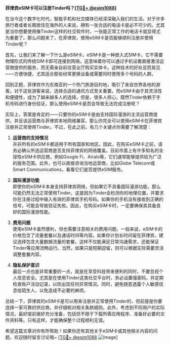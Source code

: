 **菲律宾eSIM卡可以注册Tinder吗？[[TG💪+ @esim1088](https://t.me/s/esim1088)]**

在当今这个数字化时代，智能手机和社交媒体已经深深融入我们的生活。对于许多旅行者或者长期居住在海外的人来说，拥有一张合适的电话卡是必不可少的。尤其是当你想要使用像Tinder这样的社交软件时，一张能正常工作的电话卡就显得尤为重要了。那么问题来了，在菲律宾，使用eSIM卡是否能够顺利注册并使用Tinder呢？

首先，让我们来了解一下什么是eSIM卡。eSIM卡是一种嵌入式SIM卡，它不需要物理形式的传统SIM卡即可连接到网络。这意味着你可以通过手机设置直接激活运营商提供的服务，而无需亲自前往营业厅购买实体卡。这种技术的好处显而易见——方便快捷，尤其适合那些经常更换设备或需要同时使用多个号码的人群。

回到正题，菲律宾作为东南亚的一个热门旅游目的地，吸引了来自世界各地的游客。对于这些游客来说，选择合适的通讯方式至关重要。而eSIM卡由于其灵活性和便捷性，成为了越来越多人的选择。但是，很多人担心，既然Tinder依赖于手机号码进行身份验证，那么使用eSIM卡是否会导致无法完成注册呢？

实际上，答案是肯定的——只要你的eSIM卡是由支持国际漫游的主流运营商提供，并且该运营商与菲律宾本地网络兼容，那么你完全可以使用eSIM卡在菲律宾注册并正常使用Tinder。不过，在此之前，有几个关键点你需要了解清楚：

1. **运营商的支持情况**  
   并非所有的eSIM卡都适用于所有国家和地区。因此，在购买eSIM卡之前，请务必确认所选运营商是否支持菲律宾的网络覆盖。目前市面上有许多知名的全球性eSIM卡供应商，例如Google Fi、Airalo等，它们通常能够提供较为广泛的服务范围。此外，也可以直接咨询当地运营商，比如Globe Telecom或Smart Communications，看看它们是否提供eSIM服务。

2. **国际漫游功能**  
   即使你的eSIM卡本身支持菲律宾网络，但如果它不具备国际漫游功能，那么可能仍然无法正常使用Tinder。这是因为Tinder会检测你的地理位置，并要求你在注册过程中输入有效的菲律宾手机号码。如果你的手机没有接收到正确的信号，可能会导致验证失败。因此，在购买eSIM卡时，一定要确保其具备良好的国际漫游性能。

3. **费用问题**  
   使用eSIM卡虽然便利，但也需要注意相关的费用问题。一般来说，eSIM卡的价格包含了流量套餐以及通话时间等内容。如果你计划长时间留在菲律宾，建议选择包含大量数据流量的套餐，这样不仅能满足日常沟通需求，还能保证Tinder等应用流畅运行。当然，如果只是短期逗留，则可以根据实际需要灵活调整套餐内容。

4. **隐私保护意识**  
   最后一点也是非常重要的一点，就是在享受科技带来便利的同时，不要忽视个人信息安全。尤其是在使用Tinder这类社交平台时，务必设置强密码，并定期检查账户活动记录，以防出现任何异常情况。同时，避免随意透露个人敏感信息给陌生人，以免造成不必要的麻烦。

总结一下，菲律宾的eSIM卡是可以用来注册并正常使用Tinder的，但前提是你要选择一家可靠的供应商，并仔细核对相关条款细则。此外，考虑到不同用户的实际情况，最好提前做好充分准备，包括但不限于下载所需应用程序、准备好必要的文件资料等。只有这样，才能确保整个过程顺利无误。

希望这篇文章对你有所帮助！如果你还有其他关于eSIM卡或其他相关内容的问题，欢迎随时留言讨论哦~ [[TG💪+ @esim1088](https://t.me/s/esim1088) ![Image](https://i.postimg.cc/4NQfJmqS/Snipaste-2025-05-13-00-14-12.png)]